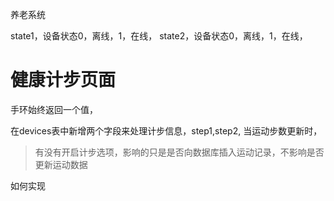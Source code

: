 

养老系统

state1，设备状态0，离线，1，在线，
state2，设备状态0，离线，1，在线，



# 健康计步页面

手环始终返回一个值，

在devices表中新增两个字段来处理计步信息，step1,step2,
当运动步数更新时，


> 有没有开启计步选项，影响的只是是否向数据库插入运动记录，不影响是否更新运动数据



如何实现